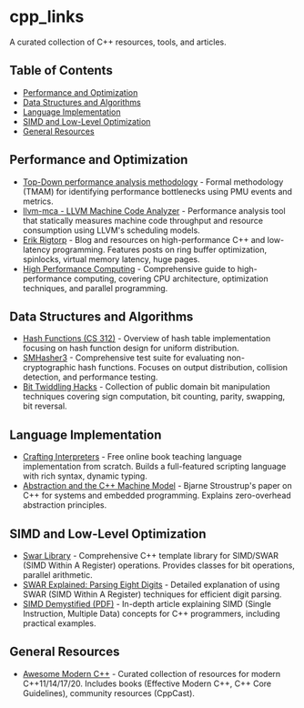 # cpp_links

A curated collection of C++ resources, tools, and articles.

## Table of Contents
- [Performance and Optimization](#performance-and-optimization)
- [Data Structures and Algorithms](#data-structures-and-algorithms)
- [Language Implementation](#language-implementation)
- [SIMD and Low-Level Optimization](#simd-and-low-level-optimization)
- [General Resources](#general-resources)

## Performance and Optimization
- [Top-Down performance analysis methodology](https://easyperf.net/blog/2019/02/09/Top-Down-performance-analysis-methodology) - Formal methodology (TMAM) for identifying performance bottlenecks using PMU events and metrics.
- [llvm-mca - LLVM Machine Code Analyzer](https://llvm.org/docs/CommandGuide/llvm-mca.html) - Performance analysis tool that statically measures machine code throughput and resource consumption using LLVM's scheduling models.
- [Erik Rigtorp](https://rigtorp.se) - Blog and resources on high-performance C++ and low-latency programming. Features posts on ring buffer optimization, spinlocks, virtual memory latency, huge pages.
- [High Performance Computing](https://en.algorithmica.org/hpc/) - Comprehensive guide to high-performance computing, covering CPU architecture, optimization techniques, and parallel programming.

## Data Structures and Algorithms
- [Hash Functions (CS 312)](https://www.cs.cornell.edu/courses/cs312/2008sp/lectures/lec21.html) - Overview of hash table implementation focusing on hash function design for uniform distribution.
- [SMHasher3](https://gitlab.com/fwojcik/smhasher3) - Comprehensive test suite for evaluating non-cryptographic hash functions. Focuses on output distribution, collision detection, and performance testing.
- [Bit Twiddling Hacks](https://graphics.stanford.edu/~seander/bithacks.html) - Collection of public domain bit manipulation techniques covering sign computation, bit counting, parity, swapping, bit reversal.

## Language Implementation
- [Crafting Interpreters](https://craftinginterpreters.com) - Free online book teaching language implementation from scratch. Builds a full-featured scripting language with rich syntax, dynamic typing.
- [Abstraction and the C++ Machine Model](https://www.stroustrup.com/abstraction-and-machine.pdf) - Bjarne Stroustrup's paper on C++ for systems and embedded programming. Explains zero-overhead abstraction principles.

## SIMD and Low-Level Optimization
- [Swar Library](https://programming.sirrida.de/swar.html) - Comprehensive C++ template library for SIMD/SWAR (SIMD Within A Register) operations. Provides classes for bit operations, parallel arithmetic.
- [SWAR Explained: Parsing Eight Digits](https://lemire.me/blog/2022/01/21/swar-explained-parsing-eight-digits/) - Detailed explanation of using SWAR (SIMD Within A Register) techniques for efficient digit parsing.
- [SIMD Demystified (PDF)](http://const.me/articles/simd/simd.pdf) - In-depth article explaining SIMD (Single Instruction, Multiple Data) concepts for C++ programmers, including practical examples.

## General Resources
- [Awesome Modern C++](https://awesomecpp.com) - Curated collection of resources for modern C++11/14/17/20. Includes books (Effective Modern C++, C++ Core Guidelines), community resources (CppCast).